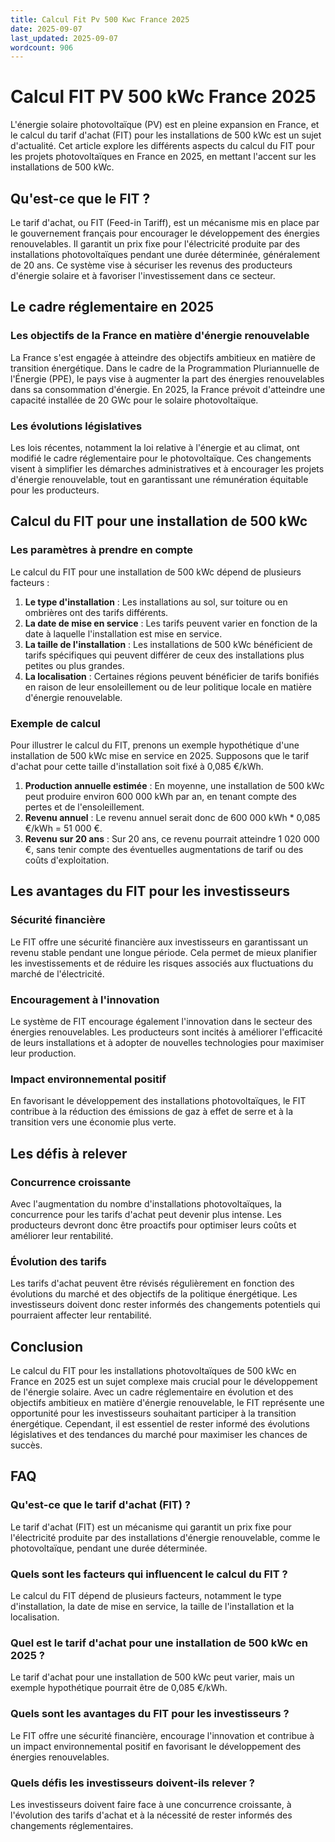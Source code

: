 ```yaml
---
title: Calcul Fit Pv 500 Kwc France 2025
date: 2025-09-07
last_updated: 2025-09-07
wordcount: 906
---
```


# Calcul FIT PV 500 kWc France 2025

L'énergie solaire photovoltaïque (PV) est en pleine expansion en France, et le calcul du tarif d'achat (FIT) pour les installations de 500 kWc est un sujet d'actualité. Cet article explore les différents aspects du calcul du FIT pour les projets photovoltaïques en France en 2025, en mettant l'accent sur les installations de 500 kWc.

## Qu'est-ce que le FIT ?

Le tarif d'achat, ou FIT (Feed-in Tariff), est un mécanisme mis en place par le gouvernement français pour encourager le développement des énergies renouvelables. Il garantit un prix fixe pour l'électricité produite par des installations photovoltaïques pendant une durée déterminée, généralement de 20 ans. Ce système vise à sécuriser les revenus des producteurs d'énergie solaire et à favoriser l'investissement dans ce secteur.

## Le cadre réglementaire en 2025

### Les objectifs de la France en matière d'énergie renouvelable

La France s'est engagée à atteindre des objectifs ambitieux en matière de transition énergétique. Dans le cadre de la Programmation Pluriannuelle de l'Énergie (PPE), le pays vise à augmenter la part des énergies renouvelables dans sa consommation d'énergie. En 2025, la France prévoit d'atteindre une capacité installée de 20 GWc pour le solaire photovoltaïque.

### Les évolutions législatives

Les lois récentes, notamment la loi relative à l'énergie et au climat, ont modifié le cadre réglementaire pour le photovoltaïque. Ces changements visent à simplifier les démarches administratives et à encourager les projets d'énergie renouvelable, tout en garantissant une rémunération équitable pour les producteurs.

## Calcul du FIT pour une installation de 500 kWc

### Les paramètres à prendre en compte

Le calcul du FIT pour une installation de 500 kWc dépend de plusieurs facteurs :

1. **Le type d'installation** : Les installations au sol, sur toiture ou en ombrières ont des tarifs différents.
2. **La date de mise en service** : Les tarifs peuvent varier en fonction de la date à laquelle l'installation est mise en service.
3. **La taille de l'installation** : Les installations de 500 kWc bénéficient de tarifs spécifiques qui peuvent différer de ceux des installations plus petites ou plus grandes.
4. **La localisation** : Certaines régions peuvent bénéficier de tarifs bonifiés en raison de leur ensoleillement ou de leur politique locale en matière d'énergie renouvelable.

### Exemple de calcul

Pour illustrer le calcul du FIT, prenons un exemple hypothétique d'une installation de 500 kWc mise en service en 2025. Supposons que le tarif d'achat pour cette taille d'installation soit fixé à 0,085 €/kWh. 

1. **Production annuelle estimée** : En moyenne, une installation de 500 kWc peut produire environ 600 000 kWh par an, en tenant compte des pertes et de l'ensoleillement.
2. **Revenu annuel** : Le revenu annuel serait donc de 600 000 kWh * 0,085 €/kWh = 51 000 €.
3. **Revenu sur 20 ans** : Sur 20 ans, ce revenu pourrait atteindre 1 020 000 €, sans tenir compte des éventuelles augmentations de tarif ou des coûts d'exploitation.

## Les avantages du FIT pour les investisseurs

### Sécurité financière

Le FIT offre une sécurité financière aux investisseurs en garantissant un revenu stable pendant une longue période. Cela permet de mieux planifier les investissements et de réduire les risques associés aux fluctuations du marché de l'électricité.

### Encouragement à l'innovation

Le système de FIT encourage également l'innovation dans le secteur des énergies renouvelables. Les producteurs sont incités à améliorer l'efficacité de leurs installations et à adopter de nouvelles technologies pour maximiser leur production.

### Impact environnemental positif

En favorisant le développement des installations photovoltaïques, le FIT contribue à la réduction des émissions de gaz à effet de serre et à la transition vers une économie plus verte.

## Les défis à relever

### Concurrence croissante

Avec l'augmentation du nombre d'installations photovoltaïques, la concurrence pour les tarifs d'achat peut devenir plus intense. Les producteurs devront donc être proactifs pour optimiser leurs coûts et améliorer leur rentabilité.

### Évolution des tarifs

Les tarifs d'achat peuvent être révisés régulièrement en fonction des évolutions du marché et des objectifs de la politique énergétique. Les investisseurs doivent donc rester informés des changements potentiels qui pourraient affecter leur rentabilité.

## Conclusion

Le calcul du FIT pour les installations photovoltaïques de 500 kWc en France en 2025 est un sujet complexe mais crucial pour le développement de l'énergie solaire. Avec un cadre réglementaire en évolution et des objectifs ambitieux en matière d'énergie renouvelable, le FIT représente une opportunité pour les investisseurs souhaitant participer à la transition énergétique. Cependant, il est essentiel de rester informé des évolutions législatives et des tendances du marché pour maximiser les chances de succès.

## FAQ

### Qu'est-ce que le tarif d'achat (FIT) ?

Le tarif d'achat (FIT) est un mécanisme qui garantit un prix fixe pour l'électricité produite par des installations d'énergie renouvelable, comme le photovoltaïque, pendant une durée déterminée.

### Quels sont les facteurs qui influencent le calcul du FIT ?

Le calcul du FIT dépend de plusieurs facteurs, notamment le type d'installation, la date de mise en service, la taille de l'installation et la localisation.

### Quel est le tarif d'achat pour une installation de 500 kWc en 2025 ?

Le tarif d'achat pour une installation de 500 kWc peut varier, mais un exemple hypothétique pourrait être de 0,085 €/kWh.

### Quels sont les avantages du FIT pour les investisseurs ?

Le FIT offre une sécurité financière, encourage l'innovation et contribue à un impact environnemental positif en favorisant le développement des énergies renouvelables.

### Quels défis les investisseurs doivent-ils relever ?

Les investisseurs doivent faire face à une concurrence croissante, à l'évolution des tarifs d'achat et à la nécessité de rester informés des changements réglementaires.